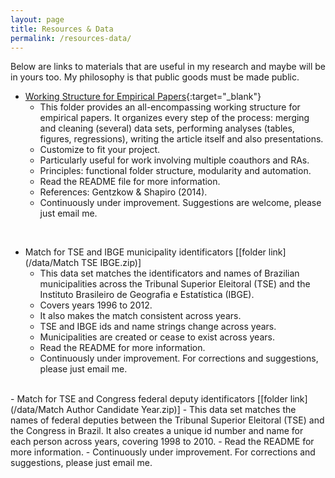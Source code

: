 ```yaml
---
layout: page
title: Resources & Data
permalink: /resources-data/
---
```


Below are links to materials that are useful in my research and maybe will be in yours too. My philosophy is that public goods must be made public.

- [Working Structure for Empirical Papers](https://github.com/rdahis/main_paper){:target="_blank"}
  - This folder provides an all-encompassing working structure for empirical papers. It organizes every step of the process: merging and cleaning (several) data sets, performing analyses (tables, figures, regressions), writing the article itself and also presentations.
  - Customize to fit your project.
  - Particularly useful for work involving multiple coauthors and RAs.
  - Principles: functional folder structure, modularity and automation.
  - Read the README file for more information.
  - References: Gentzkow & Shapiro (2014).
  - Continuously under improvement. Suggestions are welcome, please just email me.

<br>

- Match for TSE and IBGE municipality identificators [[folder link](/data/Match TSE IBGE.zip)]
  - This data set matches the identificators and names of Brazilian municipalities across the Tribunal Superior Eleitoral (TSE) and the Instituto Brasileiro de Geografia e Estatística (IBGE).
  - Covers years 1996 to 2012.
  - It also makes the match consistent across years.
  - TSE and IBGE ids and name strings change across years.
  - Municipalities are created or cease to exist across years.
  - Read the README for more information.
  - Continuously under improvement. For corrections and suggestions, please just email me.

<br>
- Match for TSE and Congress federal deputy identificators [[folder link](/data/Match Author Candidate Year.zip)]
  - This data set matches the names of federal deputies between the Tribunal Superior Eleitoral (TSE) and the Congress in Brazil. It also creates a unique id number and name for each person across years, covering 1998 to 2010.
  - Read the README for more information.
  - Continuously under improvement. For corrections and suggestions, please just email me.
